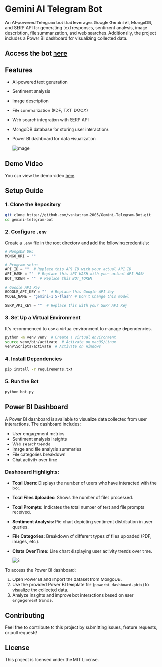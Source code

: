 # Gemini AI Telegram Bot

An AI-powered Telegram bot that leverages Google Gemini AI, MongoDB, and SERP API for generating text responses, sentiment analysis, image description, file summarization, and web searches. Additionally, the project includes a Power BI dashboard for visualizing collected data.

## Access the bot [here](https://t.me/Ram04_Img_Bot)

## Features
- AI-powered text generation
- Sentiment analysis
- Image description
- File summarization (PDF, TXT, DOCX)
- Web search integration with SERP API
- MongoDB database for storing user interactions
- Power BI dashboard for data visualization
  
  ![image](https://github.com/user-attachments/assets/369fa96f-f421-4cf9-9668-15ee681df7e7)

## Demo Video

You can view the demo video [here](https://www.loom.com/share/faf8b2d3fd034118ac17e87d483f480d?sid=4ad8c126-0570-4826-ba8d-cd2b3e69427d).


## Setup Guide

### 1. Clone the Repository
```bash
git clone https://github.com/venkatram-2005/Gemini-Telegram-Bot.git
cd gemini-telegram-bot
```

### 2. Configure `.env`
Create a `.env` file in the root directory and add the following credentials:

```python
# MongoDB URL
MONGO_URI = ""

# Program setup
API_ID = ""  # Replace this API ID with your actual API ID
API_HASH = ""  # Replace this API HASH with your actual API HASH
BOT_TOKEN = ""  # Replace this BOT_TOKEN

# Google API Key
GOOGLE_API_KEY = ""  # Replace this Google API Key
MODEL_NAME = "gemini-1.5-flash" # Don't Change this model

SERP_API_KEY = ""  # Replace this with your SERP API Key
```

### 3. Set Up a Virtual Environment
It's recommended to use a virtual environment to manage dependencies.

```bash
python -m venv venv  # Create a virtual environment
source venv/bin/activate  # Activate on macOS/Linux
venv\Scripts\activate  # Activate on Windows
```

### 4. Install Dependencies
```bash
pip install -r requirements.txt
```

### 5. Run the Bot
```bash
python bot.py
```

## Power BI Dashboard
A Power BI dashboard is available to visualize data collected from user interactions. The dashboard includes:
- User engagement metrics
- Sentiment analysis insights
- Web search trends
- Image and file analysis summaries
- File categories breakdown
- Chat activity over time

### Dashboard Highlights:
- **Total Users:** Displays the number of users who have interacted with the bot.
- **Total Files Uploaded:** Shows the number of files processed.
- **Total Prompts:** Indicates the total number of text and file prompts received.
- **Sentiment Analysis:** Pie chart depicting sentiment distribution in user queries.
- **File Categories:** Breakdown of different types of files uploaded (PDF, images, etc.).
- **Chats Over Time:** Line chart displaying user activity trends over time.

  ![3](https://github.com/user-attachments/assets/8b48b3cd-cc0a-4592-ba83-f72633471455)

To access the Power BI dashboard:
1. Open Power BI and import the dataset from MongoDB.
2. Use the provided Power BI template file (`powerbi_dashboard.pbix`) to visualize the collected data.
3. Analyze insights and improve bot interactions based on user engagement trends.

## Contributing
Feel free to contribute to this project by submitting issues, feature requests, or pull requests!

## License
This project is licensed under the MIT License.

